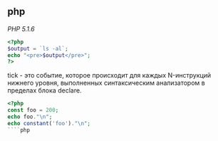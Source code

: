 php
-

*PHP 5.1.6*

````php
<?php
$output = `ls -al`;
echo "<pre>$output</pre>";
?>
````


tick - это событие, которое происходит для каждых N-инструкций нижнего уровня, выполненных синтаксическим анализатором в пределах блока declare.


````php
<?php
const foo = 200;
echo foo."\n";
echo constant('foo')."\n";
````php
